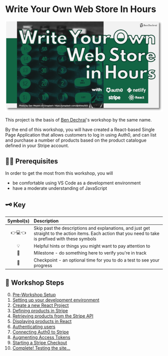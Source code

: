 # Write Your Own Web Store In Hours

![Cover Image for the Write Your Own Web Store In Hours project](workshop-assets/readme-images/write-your-own-web-store-in-hours-cover-image.png)

This project is the basis of [Ben Dechrai](https://bendechrai.com/)'s workshop by the same name.

By the end of this workshop, you will have created a React-based Single Page Application that allows customers to log in using Auth0, and can list and purchase a number of products based on the product catalogue defined in your Stripe account.

## :technologist: Prerequisites

In order to get the most from this workshop, you will

- be comfortable using VS Code as a development environment
- have a moderate understanding of JavaScript

## 🗝 Key

| Symbol(s) | Description                                                                                                                                              |
| :-------: | :------------------------------------------------------------------------------------------------------------------------------------------------------- |
|  👉💻👈   | Skip past the descriptions and explanations, and just get straight to the action items. Each action that you need to take is prefixed with these symbols |
|    💡     | Helpful hints or things you might want to pay attention to                                                                                               |
|    🎉     | Milestone - do something here to verify you're in track                                                                                                  |
|    🧪     | Checkpoint - an optional time for you to do a test to see your progress                                                                                  |

## :book: Workshop Steps

0. [Pre-Workshop Setup](STEP-0-PRE-WORKSHOP.md)
1. [Setting up your development environment](STEP-1-DEVELOPMENT-ENVIRONMENT.md)
2. [Create a new React Project](STEP-2-NEW-REACT-PROJECT.md)
3. [Defining products in Stripe](STEP-3-DEFINING-PRODUCTS-IN-STRIPE.md)
4. [Retrieving products from the Stripe API](STEP-4-RETRIEVE-PRODUCTS.md)
5. [Displaying products in React](STEP-5-DISPLAY-PRODUCTS.md)
6. [Authenticating users](STEP-6-AUTHENTICATING-USERS.md)
7. [Connecting Auth0 to Stripe](STEP-7-CONNECTING-AUTH0-TO-STRIPE.md)
8. [Augmenting Access Tokens](STEP-8-AUGMENTING-THE-ACCESS-TOKENSTARTING-A-STRIPE-CHECKOUT.md)
9. [Starting a Stripe Checkout](STEP-9-START-CHECKOUT.md)
10. [Complete! Testing the site...](STEP-A-COMPLETION.md)
